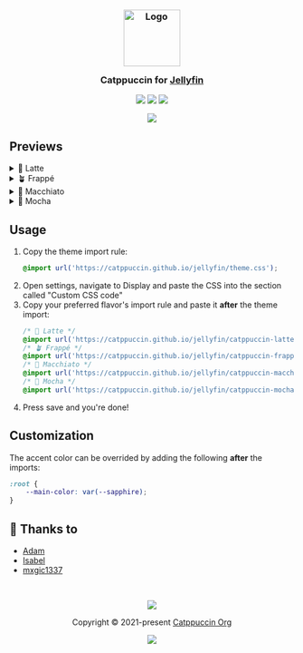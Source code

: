 <h3 align="center">
    <img src="https://raw.githubusercontent.com/catppuccin/catppuccin/main/assets/logos/exports/1544x1544_circle.png" width="100" alt="Logo"/><br/>
    <img src="https://raw.githubusercontent.com/catppuccin/catppuccin/main/assets/misc/transparent.png" height="30" width="0px"/>
    Catppuccin for <a href="https://jellyfin.org">Jellyfin</a>
    <img src="https://raw.githubusercontent.com/catppuccin/catppuccin/main/assets/misc/transparent.png" height="30" width="0px"/>
</h3>

<p align="center">
    <a href="https://github.com/catppuccin/jellyfin/stargazers"><img src="https://img.shields.io/github/stars/catppuccin/jellyfin?colorA=363a4f&colorB=b7bdf8&style=for-the-badge"></a>
    <a href="https://github.com/catppuccin/jellyfin/issues"><img src="https://img.shields.io/github/issues/catppuccin/jellyfin?colorA=363a4f&colorB=f5a97f&style=for-the-badge"></a>
    <a href="https://github.com/catppuccin/jellyfin/contributors"><img src="https://img.shields.io/github/contributors/catppuccin/jellyfin?colorA=363a4f&colorB=a6da95&style=for-the-badge"></a>
</p>

<p align="center">
    <img src="/assets/preview.webp"/>
</p>

## Previews

<details>
    <summary>🌻 Latte</summary>
    <img src="/assets/latte.webp"/>
</details>
<details>
    <summary>🪴 Frappé</summary>
    <img src="/assets/frappe.webp"/>
</details>
<details>
    <summary>🌺 Macchiato</summary>
    <img src="/assets/macchiato.webp"/>
</details>
<details>
    <summary>🌿 Mocha</summary>
    <img src="/assets/mocha.webp"/>
</details>

## Usage

1. Copy the theme import rule:
    ```css
    @import url('https://catppuccin.github.io/jellyfin/theme.css');
    ```
2. Open settings, navigate to Display and paste the CSS into the section called "Custom CSS code"
3. Copy your preferred flavor's import rule and paste it **after** the theme import:
    ```css
    /* 🌻 Latte */
    @import url('https://catppuccin.github.io/jellyfin/catppuccin-latte.css');
    /* 🪴 Frappé */
    @import url('https://catppuccin.github.io/jellyfin/catppuccin-frappe.css');
    /* 🌺 Macchiato */
    @import url('https://catppuccin.github.io/jellyfin/catppuccin-macchiato.css');
    /* 🌿 Mocha */
    @import url('https://catppuccin.github.io/jellyfin/catppuccin-mocha.css');
    ```
4. Press save and you're done!

## Customization

The accent color can be overrided by adding the following **after** the imports:
```css
:root {
    --main-color: var(--sapphire);
}
```

## 💝 Thanks to

- [Adam](https://github.com/adamperkowski)
- [Isabel](https://github.com/isabelroses)
- [mxgic1337](https://github.com/mxgic1337)

&nbsp;

<p align="center">
    <img src="https://raw.githubusercontent.com/catppuccin/catppuccin/main/assets/footers/gray0_ctp_on_line.svg?sanitize=true" />
</p>

<p align="center">
    Copyright &copy; 2021-present <a href="https://github.com/catppuccin" target="_blank">Catppuccin Org</a>
</p>

<p align="center">
    <a href="https://github.com/catppuccin/catppuccin/blob/main/LICENSE"><img src="https://img.shields.io/static/v1.svg?style=for-the-badge&label=License&message=MIT&logoColor=d9e0ee&colorA=363a4f&colorB=b7bdf8"/></a>
</p>

